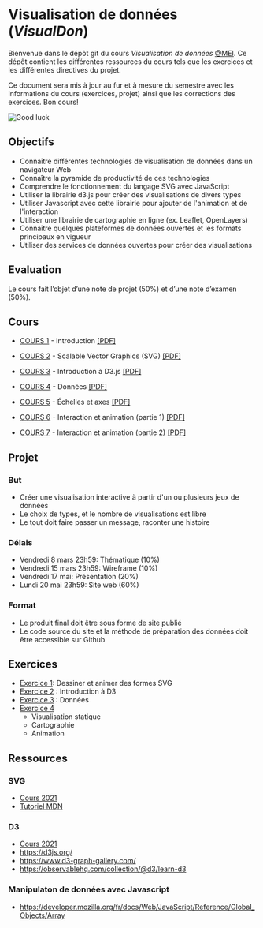 # Visualisation de données (_VisualDon_)

Bienvenue dans le dépôt git du cours _Visualisation de données_ [@MEI](https://heig-vd.ch/formation/bachelor/filieres/ingenierie-des-medias). Ce dépôt contient les différentes ressources du cours tels que les exercices et les différentes directives du projet.

Ce document sera mis à jour au fur et à mesure du semestre avec les informations du cours (exercices, projet) ainsi que les corrections des exercices. Bon cours!

![Good luck](https://media.giphy.com/media/j1Xyt3DHfJcmk/giphy.gif)

## Objectifs

- Connaître différentes technologies de visualisation de données dans un navigateur Web
- Connaître la pyramide de productivité de ces technologies
- Comprendre le fonctionnement du langage SVG avec JavaScript
- Utiliser la librairie d3.js pour créer des visualisations de divers types
- Utiliser Javascript avec cette librairie pour ajouter de l'animation et de l'interaction
- Utiliser une librairie de cartographie en ligne (ex. Leaflet, OpenLayers)
- Connaître quelques plateformes de données ouvertes et les formats principaux en vigueur
- Utiliser des services de données ouvertes pour créer des visualisations

## Evaluation

Le cours fait l’objet d’une note de projet (50%) et d’une note d’examen (50%).

## Cours

- [COURS 1](https://comem-visualdon.onrender.com/01-intro) - Introduction [[PDF]](https://raw.githubusercontent.com/MediaComem/comem-visualdon/main/cours/pdf/01-intro.pdf)
- [COURS 2](https://comem-visualdon.onrender.com/02-svg) - Scalable Vector Graphics (SVG) [[PDF]](https://raw.githubusercontent.com/MediaComem/comem-visualdon/main/cours/pdf/02-svg.pdf)
- [COURS 3](https://comem-visualdon.onrender.com/03-intro-d3) - Introduction à D3.js [[PDF]](https://raw.githubusercontent.com/MediaComem/comem-visualdon/main/cours/pdf/03-intro-d3.pdf)

- [COURS 4](https://comem-visualdon.onrender.com/04-data) - Données [[PDF]](https://raw.githubusercontent.com/MediaComem/comem-visualdon/main/cours/pdf/04-data.pdf)

- [COURS 5](https://comem-visualdon.onrender.com/05-axis-scales) - Échelles et axes [[PDF]](https://raw.githubusercontent.com/MediaComem/comem-visualdon/main/cours/pdf/05-axis-scales.pdf)

- [COURS 6](https://comem-visualdon.onrender.com/06-interaction-animation-1) - Interaction et animation (partie 1) [[PDF]](https://raw.githubusercontent.com/MediaComem/comem-visualdon/main/cours/pdf/06-interaction-animation-1.pdf)

- [COURS 7](https://comem-visualdon.onrender.com/07-interaction-animation-2) - Interaction et animation (partie 2) [[PDF]](https://raw.githubusercontent.com/MediaComem/comem-visualdon/main/cours/pdf/07-interaction-animation-2.pdf)

## Projet

### But

- Créer une visualisation interactive à partir d'un ou plusieurs jeux de données
- Le choix de types, et le nombre de visualisations est libre
- Le tout doit faire passer un message, raconter une histoire

### Délais

- Vendredi 8 mars 23h59: Thématique (10%)
- Vendredi 15 mars 23h59: Wireframe (10%)
- Vendredi 17 mai: Présentation (20%)
- Lundi 20 mai 23h59: Site web (60%)

### Format

- Le produit final doit être sous forme de site publié
- Le code source du site et la méthode de préparation des données doit être accessible sur Github

## Exercices

- [Exercice 1](https://github.com/MediaComem/comem-visualdon/tree/main/exercices/01-SVG): Dessiner et animer des formes SVG
- [Exercice 2](https://github.com/MediaComem/comem-visualdon/tree/main/exercices/02-intro-d3) : Introduction à D3
- [Exercice 3](https://github.com/MediaComem/comem-visualdon/tree/main/exercices/03-d3-data) : Données
- [Exercice 4](https://github.com/MediaComem/comem-visualdon/tree/main/exercices/04-gapminder)
  - Visualisation statique
  - Cartographie
  - Animation

## Ressources

### SVG

- [Cours 2021](https://observablehq.com/@idris-maps/svg)
- [Tutoriel MDN](https://developer.mozilla.org/en-US/docs/Web/SVG/Tutorial)

### D3

- [Cours 2021](https://observablehq.com/@idris-maps/introduction-a-d3)
- https://d3js.org/
- https://www.d3-graph-gallery.com/
- https://observablehq.com/collection/@d3/learn-d3

### Manipulaton de données avec Javascript

- https://developer.mozilla.org/fr/docs/Web/JavaScript/Reference/Global_Objects/Array
